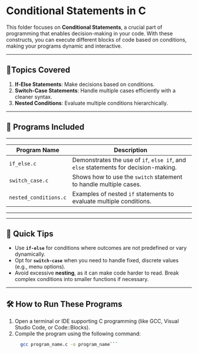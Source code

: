 # **Conditional Statements in C**  

This folder focuses on **Conditional Statements**, a crucial part of programming that enables decision-making in your code. With these constructs, you can execute different blocks of code based on conditions, making your programs dynamic and interactive.  

---

## 🚀**Topics Covered**
1. **If-Else Statements**: Make decisions based on conditions.  
2. **Switch-Case Statements**: Handle multiple cases efficiently with a cleaner syntax.  
3. **Nested Conditions**: Evaluate multiple conditions hierarchically.  

---

## 📂 **Programs Included**
 ______________________________________________________________________________________________________________
| Program Name           | Description                                                                         |
|------------------------|-------------------------------------------------------------------------------------|
| `if_else.c`            | Demonstrates the use of `if`, `else if`, and `else` statements for decision-making. |
| `switch_case.c`        | Shows how to use the `switch` statement to handle multiple cases.                   |
| `nested_conditions.c`  | Examples of nested `if` statements to evaluate multiple conditions.                 |
----------------------------------------------------------------------------------------------------------------  

---

## 🌟 **Quick Tips**
- Use **`if-else`** for conditions where outcomes are not predefined or vary dynamically.  
- Opt for **`switch-case`** when you need to handle fixed, discrete values (e.g., menu options).  
- Avoid excessive **nesting**, as it can make code harder to read. Break complex conditions into smaller functions if necessary.  

---

## 🛠 **How to Run These Programs**
1. Open a terminal or IDE supporting C programming (like GCC, Visual Studio Code, or Code::Blocks).  
2. Compile the program using the following command:  
   ```bash
     gcc program_name.c -o program_name```
      ```